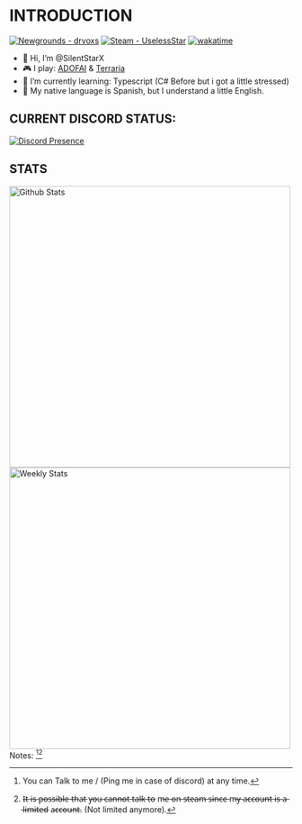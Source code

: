 # INTRODUCTION
[![Newgrounds - drvoxs](https://img.shields.io/badge/Newgrounds-drvoxs-ff8c00?logo=1001Tracklists&logoColor=white&labelColor=222222)](https://drvoxs.newgrounds.com/)
[![Steam - UselessStar](https://img.shields.io/badge/Steam-UselessStar-000025?logo=Steam&logoColor=white&labelColor=222222)](https://steamcommunity.com/id/UselessStar/)
[![wakatime](https://wakatime.com/badge/user/77f7cb94-69f4-466c-8c5f-05c03660e31a.svg?style=flat)](https://wakatime.com/@77f7cb94-69f4-466c-8c5f-05c03660e31a)
- 👋 Hi, I’m @SilentStarX
- 🎮 I play: [ADOFAI](https://store.steampowered.com/app/977950/A_Dance_of_Fire_and_Ice/) & [Terraria](https://store.steampowered.com/app/105600/Terraria/)
- 🌱 I’m currently learning: Typescript (C# Before but i got a little stressed)
- 📕 My native language is Spanish, but I understand a little English.
## CURRENT DISCORD STATUS:
[![Discord Presence](https://lanyard.cnrad.dev/api/399573525138243594?theme=dark&bg=101010&idleMessage=Currently%20not%20doing%20anything)](https://discord.com/users/399573525138243594)

## STATS
<a href="https://github.com/anuraghazra/github-readme-stats">
 <img align="left" alt="Github Stats" width="500" src="https://github-readme-stats.vercel.app/api?username=SilentStarX&show_icons=true&theme=dark&include_all_commits=true&count_private=true&border_radius=0px&hide_border=true">
</a>
<a href="https://wakatime.com/@UselessStar" target="_blank">
	<img width="500" align="left" alt="Weekly Stats" src="https://github-readme-stats.vercel.app/api/wakatime?username=UselessStar&border_radius=0px&theme=dark&bg_color=151515&border_color=1f1f1f&icon_color=58a6ff&hide_border=true&show_icons=true&disable_animations=false&custom_title=Weekly%20Stats">
</a>
<br>
<br>

Notes: [^1][^2]

[^1]: You can Talk to me / (Ping me in case of discord) at any time.
[^2]: I̶t̶ i̶s̶ p̶o̶s̶s̶i̶b̶l̶e̶ t̶h̶a̶t̶ y̶o̶u̶ c̶a̶n̶n̶o̶t̶ t̶a̶l̶k̶ t̶o̶ m̶e̶ o̶n̶ s̶t̶e̶a̶m̶ s̶i̶n̶c̶e̶ m̶y̶ a̶c̶c̶o̶u̶n̶t̶ i̶s̶ a̶ l̶i̶m̶i̶t̶e̶d̶ a̶c̶c̶o̶u̶n̶t̶.  (Not limited anymore).
